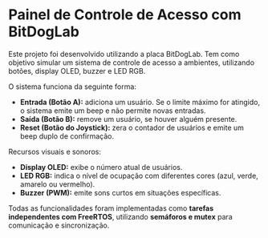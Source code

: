 # Painel de Controle de Acesso com BitDogLab

Este projeto foi desenvolvido utilizando a placa BitDogLab. Tem como objetivo simular um sistema de controle de acesso a ambientes, utilizando botões, display OLED, buzzer e LED RGB.

O sistema funciona da seguinte forma:

* **Entrada (Botão A):** adiciona um usuário. Se o limite máximo for atingido, o sistema emite um beep e não permite novas entradas.
* **Saída (Botão B):** remove um usuário, se houver alguém presente.
* **Reset (Botão do Joystick):** zera o contador de usuários e emite um beep duplo de confirmação.

Recursos visuais e sonoros:

* **Display OLED:** exibe o número atual de usuários.
* **LED RGB:** indica o nível de ocupação com diferentes cores (azul, verde, amarelo ou vermelho).
* **Buzzer (PWM):** emite sons curtos em situações específicas.

Todas as funcionalidades foram implementadas como **tarefas independentes com FreeRTOS**, utilizando **semáforos e mutex** para comunicação e sincronização.
